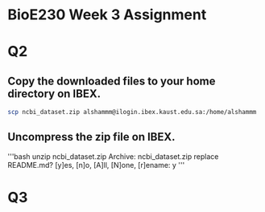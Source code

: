 # BioE230 Week 3 Assignment

# Q2
## Copy the downloaded files to your home directory on IBEX. 
```bash
scp ncbi_dataset.zip alshammm@ilogin.ibex.kaust.edu.sa:/home/alshammm
```


## Uncompress the zip file on IBEX.
'''bash unzip ncbi_dataset.zip
Archive:  ncbi_dataset.zip
replace README.md? [y]es, [n]o, [A]ll, [N]one, [r]ename: y '''

# Q3 
